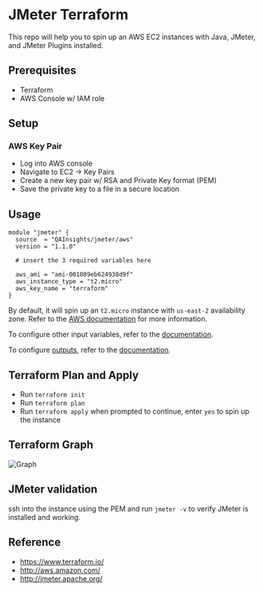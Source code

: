 # JMeter Terraform

This repo will help you to spin up an AWS EC2 instances with Java, JMeter, and JMeter Plugins installed.

## Prerequisites

* Terraform
* AWS Console w/ IAM role

## Setup

### AWS Key Pair

* Log into AWS console
* Navigate to EC2 -> Key Pairs
* Create a new key pair w/ RSA and Private Key format (PEM) 
* Save the private key to a file in a secure location

## Usage

```
module "jmeter" {
  source  = "QAInsights/jmeter/aws"
  version = "1.1.0"

  # insert the 3 required variables here

  aws_ami = "ami-001089eb624938d9f"
  aws_instance_type = "t2.micro"
  aws_key_name = "terraform"
}
```

By default, it will spin up an `t2.micro` instance with `us-east-2` availability zone. Refer to the [AWS documentation](https://docs.aws.amazon.com/AWSEC2/latest/UserGuide/ec2-instance-types.html) for more information.

To configure other input variables, refer to the [documentation](https://registry.terraform.io/modules/QAInsights/jmeter/aws/latest?tab=inputs#optional-inputs).

To configure [outputs](outputs.tf), refer to the [documentation](https://registry.terraform.io/modules/QAInsights/jmeter/aws/latest?tab=outputs).

## Terraform Plan and Apply

* Run `terraform init`
* Run `terraform plan`
* Run `terraform apply` when prompted to continue, enter `yes` to spin up the instance

## Terraform Graph

![Graph](https://raw.githubusercontent.com/QAInsights/terraform-aws-jmeter/main/graph/graph.svg)

## JMeter validation

ssh into the instance using the PEM and run `jmeter -v` to verify JMeter is installed and working.

## Reference

* https://www.terraform.io/
* http://aws.amazon.com/
* http://jmeter.apache.org/